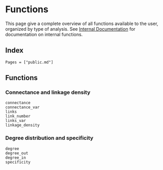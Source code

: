 # Functions

This page give a complete overview of all functions available to the user,
organized by type of analysis. See [Internal Documentation](@ref) for
documentation on internal functions.

## Index

~~~@index
Pages = ["public.md"]
~~~

## Functions

### Connectance and linkage density

~~~@docs
connectance
connectance_var
links
link_number
links_var
linkage_density
~~~

### Degree distribution and specificity

~~~@docs
degree
degree_out
degree_in
specificity
~~~
